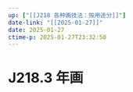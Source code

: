 ```yaml
---
up: ["[[J218 各种画技法：按用途分]]"]
date-link: "[[2025-01-27]]"
date: 2025-01-27
ctime-p: 2025-01-27T23:32:50
---
```


# J218.3 年画
